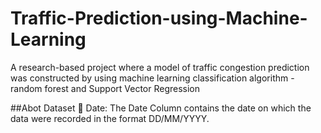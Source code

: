 # Traffic-Prediction-using-Machine-Learning
A research-based project where a model of traffic congestion prediction was constructed by using machine learning classification algorithm - random forest and Support Vector  Regression

##Abot Dataset
:pushpin: Date: The Date Column contains the date on 
which the data were recorded in the format 
DD/MM/YYYY. 
